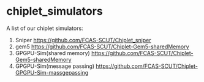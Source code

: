 # chiplet_simulators

A list of our chiplet simulators:

1. Sniper https://github.com/FCAS-SCUT/Chiplet_sniper
2. gem5 https://github.com/FCAS-SCUT/Chiplet-Gem5-sharedMemory
3. GPGPU-Sim(shared memory) https://github.com/FCAS-SCUT/Chiplet-Gem5-sharedMemory
4. GPGPU-Sim(message passing) https://github.com/FCAS-SCUT/Chiplet-GPGPU-Sim-massgepassing
